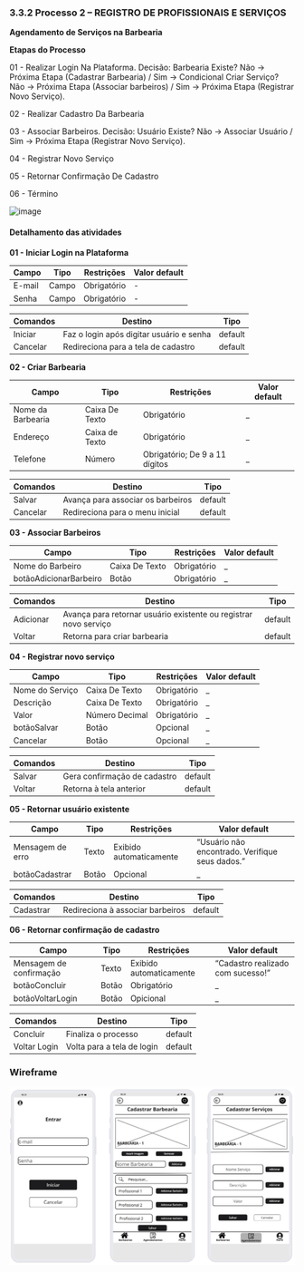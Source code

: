 ### 3.3.2 Processo 2 – REGISTRO DE PROFISSIONAIS E SERVIÇOS

**Agendamento de Serviços na Barbearia**

**Etapas do Processo**

01 - Realizar Login Na Plataforma. Decisão: Barbearia Existe? Não → Próxima Etapa (Cadastrar Barbearia) / 
Sim → Condicional Criar Serviço? Não → Próxima Etapa (Associar barbeiros) / Sim → Próxima Etapa (Registrar Novo Serviço). 

02 - Realizar Cadastro Da Barbearia 

03 - Associar Barbeiros. Decisão: Usuário Existe? Não → Associar Usuário / Sim → Próxima Etapa (Registrar Novo Serviço).

04 - Registrar Novo Serviço

05 - Retornar Confirmação De Cadastro

06 - Término


<img width="1348" height="768" alt="image" src="https://github.com/user-attachments/assets/80910059-be9d-4e9f-afe9-62530601d515" />



#### Detalhamento das atividades
**01 - Iniciar Login na Plataforma**

| **Campo**       | **Tipo**         | **Restrições** | **Valor default** |
| ---             | ---              | ---            | ---               |
| E-mail | Campo  |   Obrigatório             |        -           |
| Senha | Campo  |   Obrigatório             |        -           |

| **Comandos**         |  **Destino**                   | **Tipo** |
| ---                  | ---                            | ---               |
| Iniciar | Faz o login após digitar usuário e senha  | default |
| Cancelar      |             Redireciona para a tela de cadastro                   |        default          |


**02 - Criar Barbearia**


| **Campo**       | **Tipo**         | **Restrições** | **Valor default** |
| ---             | ---              | ---               | ---            |
| Nome da Barbearia            | Caixa De Texto   | Obrigatório       |      _    |
| Endereço | Caixa de Texto  |  Obrigatório            |         _          |
| Telefone            | Número             | Obrigatório; De 9 a 11 dígitos          |      _       |

| **Comandos**         |  **Destino**                   | **Tipo** |
| ---                  | ---                            | ---               |
| Salvar | Avança para associar os barbeiros  | default |
| Cancelar      |             Redireciona para o menu inicial                 |        default          |


**03 - Associar Barbeiros**


| **Campo**       | **Tipo**         | **Restrições** | **Valor default** |
| ---             | ---              | ---               | ---            |
| Nome do Barbeiro          | Caixa De Texto   | Obrigatório       |      _    |
| botãoAdicionarBarbeiro | Botão  |  Obrigatório            |         _          |

| **Comandos**         |  **Destino**                   | **Tipo** |
| ---                  | ---                            | ---               |
| Adicionar | Avança para retornar usuário existente ou registrar novo serviço  | default |
| Voltar      |             Retorna para criar barbearia                 |        default          |


**04 - Registrar novo serviço**


| **Campo**       | **Tipo**         | **Restrições** | **Valor default** |
| ---             | ---              | ---               | ---            |
| Nome do Serviço         | Caixa De Texto   | Obrigatório       |      _    |
| Descrição | Caixa De Texto   |  Obrigatório            |         _          |
| Valor | Número Decimal  |  Obrigatório            |         _          |
| botãoSalvar | Botão   |  Opcional            |         _          |
| Cancelar | Botão   |  Opcional            |         _          |

| **Comandos**         |  **Destino**                   | **Tipo** |
| ---                  | ---                            | ---               |
| Salvar | Gera confirmação de cadastro  | default |
| Voltar      |             Retorna à tela anterior                |        default          |


**05 - Retornar usuário existente**


| **Campo**       | **Tipo**         | **Restrições** | **Valor default** |
| ---             | ---              | ---               | ---            |
| Mensagem de erro        | Texto   | Exibido automaticamente       |     “Usuário não encontrado. Verifique seus dados.”   |
| botãoCadastrar | Botão   |  Opcional          |         _          |

| **Comandos**         |  **Destino**                   | **Tipo** |
| ---                  | ---                            | ---               |
| Cadastrar | Redireciona à associar barbeiros | default |


**06 - Retornar confirmação de cadastro**


| **Campo**       | **Tipo**         | **Restrições** | **Valor default** |
| ---             | ---              | ---               | ---            |
| Mensagem de confirmação       | Texto   | Exibido automaticamente       |     “Cadastro realizado com sucesso!”   |
| botãoConcluir | Botão   |  Obrigatório          |         _          |
| botãoVoltarLogin | Botão   |  Opicional          |         _          |

| **Comandos**         |  **Destino**                   | **Tipo** |
| ---                  | ---                            | ---               |
| Concluir | Finaliza o processo | default |
| Voltar Login | Volta para a tela de login | default |

### Wireframe

![Wireframe](../images/wireframe/Wireframe-02.jpg)